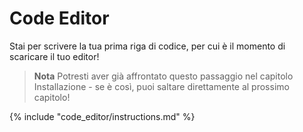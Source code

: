 # Code Editor

Stai per scrivere la tua prima riga di codice, per cui è il momento di scaricare il tuo editor!

> **Nota** Potresti aver già affrontato questo passaggio nel capitolo Installazione - se è così, puoi saltare direttamente al prossimo capitolo!

{% include "code_editor/instructions.md" %}